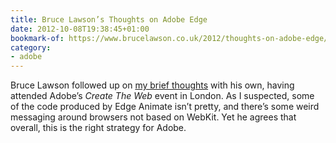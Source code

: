 ```yaml
---
title: Bruce Lawson’s Thoughts on Adobe Edge
date: 2012-10-08T19:38:45+01:00
bookmark-of: https://www.brucelawson.co.uk/2012/thoughts-on-adobe-edge/
category:
- adobe
---
```

Bruce Lawson followed up on [my brief thoughts][1] with his own, having attended Adobe’s *Create The Web* event in London. As I suspected, some of the code produced by Edge Animate isn’t pretty, and there’s some weird messaging around browsers not based on WebKit. Yet he agrees that overall, this is the right strategy for Adobe.

[1]: /2012/10/adobe_edge

